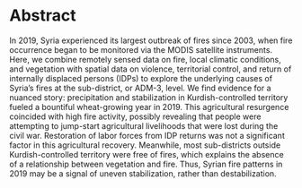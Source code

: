 # Abstract

In 2019, Syria experienced its largest outbreak of fires since 2003, when fire occurrence began to be monitored via the MODIS satellite instruments. Here, we combine remotely sensed data on fire, local climatic conditions, and vegetation with spatial data on violence, territorial control, and return of internally displaced persons (IDPs) to explore the underlying causes of Syria’s fires at the sub-district, or ADM-3, level. We find evidence for a nuanced story: precipitation and stabilization in Kurdish-controlled territory fueled a bountiful wheat-growing year in 2019. This agricultural resurgence coincided with high fire activity, possibly revealing that people were attempting to jump-start agricultural livelihoods that were lost during the civil war. Restoration of labor forces from IDP returns was not a significant factor in this agricultural recovery. Meanwhile, most sub-districts outside Kurdish-controlled territory were free of fires, which explains the absence of a relationship between vegetation and fire. Thus, Syrian fire patterns in 2019 may be a signal of uneven stabilization, rather than destabilization.
